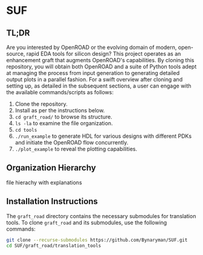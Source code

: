 # SUF

## TL;DR
Are you interested by OpenROAD or the evolving domain of modern, open-source, rapid EDA tools for silicon design?
This project operates as an enhancement graft that augments OpenROAD's capabilities.
By cloning this repository, you will obtain both OpenROAD and a suite of Python tools adept at managing the process from input generation to generating detailed output plots in a parallel fashion.
For a swift overview after cloning and setting up, as detailed in the subsequent sections, a user can engage with the available commands/scripts as follows:
1. Clone the repository.
2. Install as per the instructions below.
3. `cd graft_road/` to browse its structure.
4. `ls -la` to examine the file organization.
5. `cd tools`
6. `./run_example` to generate HDL for various designs with different PDKs and initiate the OpenROAD flow concurrently.
7. `./plot_example` to reveal the plotting capabilities.


## Organization Hierarchy

file hierachy with explanations


## Installation Instructions

The `graft_road` directory contains the necessary submodules for translation tools. To clone `graft_road` and its submodules, use the following commands:

```bash
git clone --recurse-submodules https://github.com/Bynaryman/SUF.git
cd SUF/graft_road/translation_tools
```
